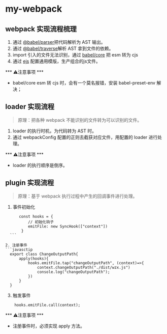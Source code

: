 # my-webpack
 ## webpack 实现流程梳理
 1. 通过 [@babel/parser](https://www.npmjs.com/package/@babel/parser)把代码解析为 AST 输出。
 2. 通过 [@babel/traverse](https://www.npmjs.com/package/@babel/traverse)解析 AST 拿到文件的依赖。
 3. import 引入的文件无法识别，通过 [babel/core](https://www.npmjs.com/package/babel/core) 把 esm 转为 cjs
 4. 通过 [ejs](https://www.npmjs.com/package/ejs) 配置通用模版，生产组合的js文件。
 
 *** ⚠️注意事项 ***
 - babel/core esm 转 cjs 时，会有一个莫名报错，安装 babel-preset-env 解决；


 ## loader 实现流程
 > 原理：把各种 webpack 不能识别的文件转为可以识别的文件。
 1. loader 的执行时机，为代码转为 AST 时。 
 2. 通过 webpackConfig 配置的正则去截获对应文件，用配置的 loader 进行处理。

 *** ⚠️注意事项 ***
 - loader 的执行顺序是倒序。


 ## plugin 实现流程
 > 原理：基于 webpack 执行过程中产生的回调事件进行处理。
 1. 事件初始化
  ```javasctip 
		const hooks = {
			// 初始化钩子
			emitFile: new SyncHook(["context"])
		 }
	```

2. 注册事件 
```javasctip
	export class ChangeOutputPath{
		apply(hooks){
			hooks.emitFile.tap("changeOutputPath", (context)=>{
				context.changeOutputPath("./dist/wzx.js")
				console.log("changeOutputPath");	
			})
		}
	}
```
3. 触发事件
```javasctip
	hooks.emitFile.call(context);
``` 
*** ⚠️注意事项 ***
- 注册事件时，必须实现 apply 方法。
 